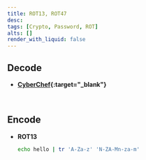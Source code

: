 ```yaml
---
title: ROT13, ROT47
desc: 
tags: [Crypto, Password, ROT]
alts: []
render_with_liquid: false
---
```


## Decode

- ****[CyberChef](https://gchq.github.io/CyberChef/){:target="_blank"}****

<br />

## Encode

- **ROT13**

    ```sh
    echo hello | tr 'A-Za-z' 'N-ZA-Mn-za-m'
    ```